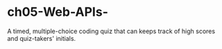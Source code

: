 # ch05-Web-APIs-
A timed, multiple-choice coding quiz that can keeps track of high scores and quiz-takers' initials.
